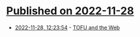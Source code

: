 # [Published on 2022-11-28](index.md)

* [2022-11-28, 12:23:54](https://lobste.rs/s/fieavz/tofu_web) - [TOFU and the Web](http://unmitigatedrisk.com/?p=702)
